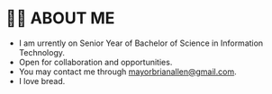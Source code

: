 # 🏄‍♂️ ABOUT ME
- I am urrently on Senior Year of Bachelor of Science in Information Technology. 
- Open for collaboration and opportunities.
- You may contact me through mayorbrianallen@gmail.com.
- I love bread.
